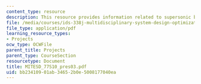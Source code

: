 ```yaml
---
content_type: resource
description: This resource provides information related to supersonic business jet.
file: /media/courses/ids-338j-multidisciplinary-system-design-optimization-spring-2010/bb23410901ab34652b0e5008177040ea_MITESD_77S10_pres03.pdf
file_type: application/pdf
learning_resource_types:
- Projects
ocw_type: OCWFile
parent_title: Projects
parent_type: CourseSection
resourcetype: Document
title: MITESD_77S10_pres03.pdf
uid: bb234109-01ab-3465-2b0e-5008177040ea
---
```

